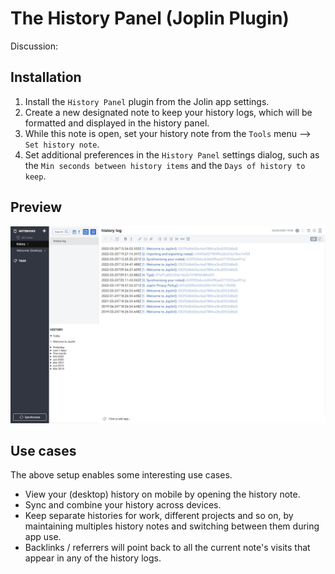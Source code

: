 # The History Panel (Joplin Plugin)

Discussion: 
## Installation

1. Install the `History Panel` plugin from the Jolin app settings.
2. Create a new designated note to keep your history logs, which will be formatted and displayed in the history panel.
3. While this note is open, set your history note from the `Tools` menu --> `Set history note`.
4. Set additional preferences in the `History Panel` settings dialog, such as the `Min seconds between history items` and the `Days of history to keep`.

## Preview

![app preview](img/preview.jpg)
## Use cases

The above setup enables some interesting use cases.

- View your (desktop) history on mobile by opening the history note.
- Sync and combine your history across devices.
- Keep separate histories for work, different projects and so on, by maintaining multiples history notes and switching between them during app use.
- Backlinks / referrers will point back to all the current note's visits that appear in any of the history logs.
